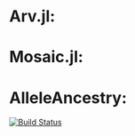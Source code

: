 # Arv.jl:  
# Mosaic.jl: 
# AlleleAncestry: 

[![Build Status](https://github.com/BgroveP/ARV.jl/actions/workflows/CI.yml/badge.svg?branch=main)](https://github.com/BgroveP/ARV.jl/actions/workflows/CI.yml?query=branch%3Amain)
